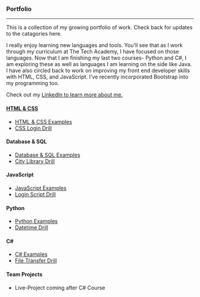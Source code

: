 ### Portfolio
***

This is a collection of my growing portfolio of work. Check back for updates to the catagories here. 

I really enjoy learning new languages and tools. You'll see that as I work through my curriculum at The Tech Academy, I have focused on those languages. Now that I am finishing my last two courses- Python and C#, I am exploring these as well as languages I am learning on the side like Java. I have also circled back to work on improving my front end developer skills with HTML, CSS, and JavaScript. I've recently incorporated Bootstrap into my programming too.

Check out my <a href ="https://www.linkedin.com/in/marie-thompson-b467b219">LinkedIn to learn more about me.

#### HTML & CSS
* [HTML & CSS  Examples](./HTML-CSS)
* [CSS Login Drill](./HTML-CSS/CSS-Login-Drill)

#### Database & SQL
* [Database & SQL Examples](./Database-SQL)
* [City Library Drill](./Database-SQL/City-Library-Drill)

#### JavaScript
* [JavaScript Examples](./JavaScript)
* [Login Script Drill](./JavaScript/Login-Script-Drill)

#### Python
* [Python Examples](./Python)
* [Datetime Drill](./Python/Datetime-Drill)

#### C#  
* [C# Examples](./C-Sharp)
* [File Transfer Drill](./C-Sharp/File-Transfer-Drill)

#### Team Projects
* Live-Project coming after C# Course
